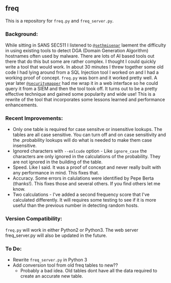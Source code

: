 ## freq
This is a repository for `freq.py` and `freq_server.py`.

### Background:
While sitting in SANS SEC511 I listened to [`@sethmisenar`](https://twitter.com/sethmisenar) laement the difficulty in using existing tools to detect DGA (Domain Generation Algorithm) hostnames often used by malware.  There are lots of AI based tools out there that do this but some are rather complex. I thought I could quickly write a tool that would work.  In about 30 minutes I threw together some old code I had lying around from a SQL Injection tool I worked on and I had a working proof of concept.  `freq.py` was born and it worked pretty well.  A year later [`@securitymapper`](https://twitter.com/securitymapper) had me wrap it in a web interface so he could query it from a SIEM and then the tool took off.  It turns out to be a pretty effective technique and gained some popularity and wide use!   This is a rewrite of the tool that incorporates some lessons learned and performance enhancements.

### Recent Improvements:
- Only one table is required for case sensitve or insensitive lookups. The tables are all case sensitive.  You can turn off and on case sensitivity and the .probability lookups will do what is needed to make them case insensitive.
- Ignored characters with `--exlcude` option - Like `ignore_case` the characters are only ignored in the calculations of the probability. They are not ignored in the building of the table.
- Speed.  Like I said.  It was a proof of concept and never really built with any performance in mind.  This fixes that.
- Accuracy.  Some errors in calulations were identified by Pepe Berta (thanks!).  This fixes those and several others.  If you find others let me know.
- Two calculations - I've added a second frequency score that I've calculated differently.  It will requires some testing to see if it is more useful than the previous number in detecting random hosts.

### Version Compatibility:
`freq.py` will work in either Python2 or Python3.  The web server freq_server.py will also be updated in the future.

### To Do:
- Rewrite `freq_server.py` in Python 3
- Add conversion tool from old freq tables to new??
  - Probably a bad idea. Old tables dont have all the data required to create an accurate new table.
